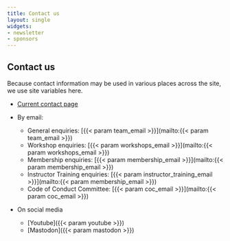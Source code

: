 ```yaml
---
title: Contact us
layout: single
widgets:
- newsletter
- sponsors
---
```



## Contact us

Because contact information may be used in various places across the site, we use site variables here.

* [Current contact page](https://carpentries.org/contact/)
* By email:
   * General enquiries: [{{< param team_email >}}](mailto:{{< param team_email >}})
   * Workshop enquiries: [{{< param workshops_email >}}](mailto:{{< param workshops_email >}})
   * Membership enquiries: [{{< param membership_email >}}](mailto:{{< param membership_email >}})
   * Instructor Training enquiries: [{{< param instructor_training_email >}}](mailto:{{< param membership_email >}})
   * Code of Conduct Committee: [{{< param coc_email >}}](mailto:{{< param coc_email >}})

* On social media
    * [Youtube]({{< param youtube >}})
    * [Mastodon]({{< param mastodon >}})
